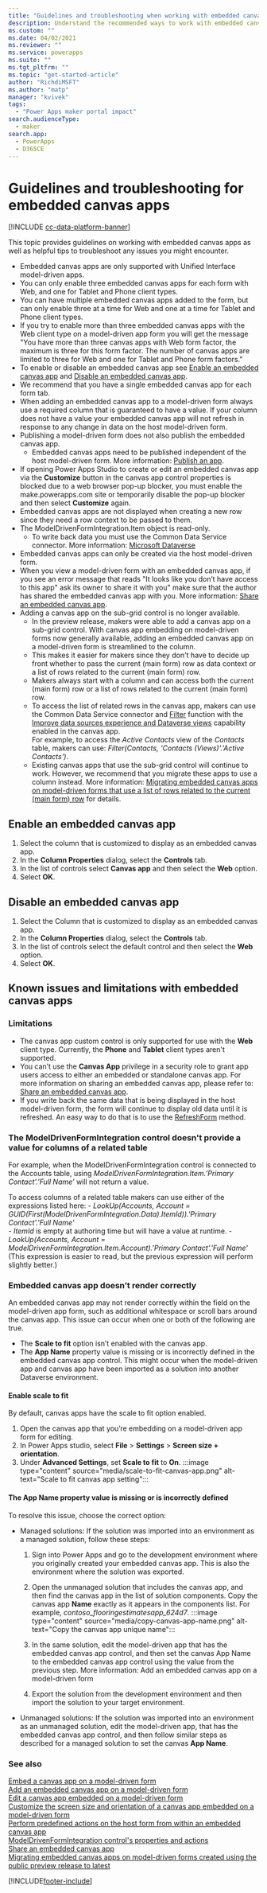 ```yaml
---
title: "Guidelines and troubleshooting when working with embedded canvas apps | MicrosoftDocs"
description: Understand the recommended ways to work with embedded canvas apps in Power Apps
ms.custom: ""
ms.date: 04/02/2021
ms.reviewer: ""
ms.service: powerapps
ms.suite: ""
ms.tgt_pltfrm: ""
ms.topic: "get-started-article"
author: "RichdiMSFT"
ms.author: "matp"
manager: "kvivek"
tags: 
  - "Power Apps maker portal impact"
search.audienceType: 
  - maker
search.app: 
  - PowerApps
  - D365CE
---
```


# Guidelines and troubleshooting for embedded canvas apps

[!INCLUDE [cc-data-platform-banner](../../includes/cc-data-platform-banner.md)]

This topic provides guidelines on working with embedded canvas apps as well as helpful tips to troubleshoot any issues you might encounter.

-	Embedded canvas apps are only supported with Unified Interface model-driven apps.
-	You can only enable three embedded canvas apps for each form with Web, and one for Tablet and Phone client types. 
-	You can have multiple embedded canvas apps added to the form, but can only enable three at a time for Web and one at a time for Tablet and Phone client types. 
-	If you try to enable more than three embedded canvas apps with the Web client type on a model-driven app form you will get the message "You have more than three canvas apps with Web form factor, the maximum is three for this form factor. The number of canvas apps are limited to three for Web and one for Tablet and Phone form factors."
   - To enable or disable an embedded canvas app see [Enable an embedded canvas app](#enable-an-embedded-canvas-app) and [Disable an embedded canvas app](#disable-an-embedded-canvas-app).
-	We recommend that you have a single embedded canvas app for each form tab.
-	When adding an embedded canvas app to a model-driven form always use a required column that is guaranteed to have a value. If your column does not have a value your embedded canvas app will not refresh in response to any change in data on the host model-driven form.
-	Publishing a model-driven form does not also publish the embedded canvas app.
     - Embedded canvas apps need to be published independent of the host model-driven form. More information: [Publish an app](../canvas-apps/save-publish-app.md#publish-an-app).
-	If opening Power Apps Studio to create or edit an embedded canvas app via the **Customize** button in the canvas app control properties is blocked due to a web browser pop-up blocker, you must enable the make.powerapps.com site or temporarily disable the pop-up blocker and then select **Customize** again.
-	Embedded canvas apps are not displayed when creating a new row since they need a row context to be passed to them.
-	The ModelDrivenFormIntegration.Item object is read-only. 
     - To write back data you must use the Common Data Service connector. More information: [Microsoft Dataverse](/connectors/commondataservice/)
-	Embedded canvas apps can only be created via the host model-driven form. 
- When you view a model-driven form with an embedded canvas app, if you see an error message that reads "It looks like you don’t have access to this app" ask its owner to share it with you" make sure that the author has shared the embedded canvas app with you. More information: [Share an embedded canvas app](share-embedded-canvas-app.md).
- Adding a canvas app on the sub-grid control is no longer available.
    - In the preview release, makers were able to add a canvas app on a sub-grid control. With canvas app embedding on model-driven forms now generally available, adding an embedded canvas app on a model-driven form is streamlined to the column. 
    - This makes it easier for makers since they don't have to decide up front whether to pass the current (main form) row as data context or a list of rows related to the current (main form) row. 
    - Makers always start with a column and can access both the current (main form) row or a list of rows related to the current (main form) row.
    - To access the list of related rows in the canvas app, makers can use the Common Data Service connector and [Filter](../canvas-apps/functions/function-filter-lookup.md) function with the [Improve data sources experience and Dataverse views](https://powerapps.microsoft.com/blog/improved-data-source-selection-and-common-data-service-views/) capability enabled in the canvas app.  
    For example, to access the *Active Contacts* view of the *Contacts* table, makers can use: *Filter(Contacts, 'Contacts (Views)'.'Active Contacts')*.
    - Existing canvas apps that use the sub-grid control will continue to work. However, we recommend that you migrate these apps to use a column instead. More information: [Migrating embedded canvas apps on model-driven forms that use a list of rows related to the current (main form) row](embedded-canvas-app-migrate-from-preview.md#migrating-embedded-canvas-apps-on-model-driven-forms-that-use-a-list-of-rows-related-to-the-current-main-form-row) for details.

## Enable an embedded canvas app
1. Select the column that is customized to display as an embedded canvas app.
2. In the **Column Properties** dialog, select the **Controls** tab.
3. In the list of controls select **Canvas app** and then select the **Web** option.
4. Select **OK**.

## Disable an embedded canvas app
1. Select the Column that is customized to display as an embedded canvas app.
2. In the **Column Properties** dialog, select the **Controls** tab.
3. In the list of controls select the default control and then select the **Web** option.
4. Select **OK**.

## Known issues and limitations with embedded canvas apps

### Limitations

- The canvas app custom control is only supported for use with the **Web** client type. Currently, the **Phone** and **Tablet** client types aren't supported.
- You can’t use the **Canvas App** privilege in a security role to grant app users access to either an embedded or standalone canvas app. For more information on sharing an embedded canvas app, please refer to: [Share an embedded canvas app](share-embedded-canvas-app.md).
- If you write back the same data that is being displayed in the host model-driven form, the form will continue to display old data until it is refreshed. An easy way to do that is to use the [RefreshForm](embedded-canvas-app-actions.md#refreshformshowprompt) method.

### The ModelDrivenFormIntegration control doesn't provide a value for columns of a related table

For example, when the ModelDrivenFormIntegration control is connected to the Accounts table, using *ModelDrivenFormIntegration.Item.’Primary Contact’.’Full Name’* will not return a value. 

To access columns of a related table makers can use either of the expressions listed here:
    - *LookUp(Accounts, Account = GUID(First(ModelDrivenFormIntegration.Data).ItemId)).'Primary Contact'.'Full Name'*  
      - *ItemId* is empty at authoring time but will have a value at runtime.
    - *LookUp(Accounts, Account = ModelDrivenFormIntegration.Item.Account).'Primary Contact'.'Full Name'* (This expression is easier to read, but the previous expression will perform slightly better.)

### Embedded canvas app doesn’t render correctly

An embedded canvas app may not render correctly within the field on the model-driven app form, such as additional whitespace or scroll bars around the canvas app.
This issue can occur when one or both of the following are true.

- The **Scale to fit** option isn’t enabled with the canvas app. 
- The **App Name** property value is missing or is incorrectly defined in the embedded canvas app control.  This might occur when the model-driven app and canvas app have been imported as a solution into another Dataverse environment.

#### Enable scale to fit

By default, canvas apps have the scale to fit option enabled.
1. Open the canvas app that you’re embedding on a model-driven app form for editing.
1. In Power Apps studio, select **File** > **Settings** > **Screen size + orientation**. 
1. Under **Advanced Settings**, set **Scale to fit** to **On**.
   :::image type="content" source="media/scale-to-fit-canvas-app.png" alt-text="Scale to fit canvas app setting":::

#### The App Name property value is missing or is incorrectly defined

To resolve this issue, choose the correct option:
- Managed solutions: If the solution was imported into an environment as a managed solution, follow these steps: 
   1. Sign into Power Apps and go to the development environment where you originally created your embedded canvas app. This is also the environment where the solution was exported.
   1. Open the unmanaged solution that includes the canvas app, and then find the canvas app in the list of solution components. Copy the canvas app **Name** exactly as it appears in the components list. For example, *contoso_flooringestimatesapp_624d7*.
   :::image type="content" source="media/copy-canvas-app-name.png" alt-text="Copy the canvas app unique name":::

   1. In the same solution, edit the model-driven app that has the embedded canvas app control, and then set the canvas App Name to the embedded canvas app control using the value from the previous step. More information: Add an embedded canvas app on a model-driven form
   1. Export the solution from the development environment and then import the solution to your target environment.

- Unmanaged solutions: If the solution was imported into an environment as an unmanaged solution, edit the model-driven app, that has the embedded canvas app control, and then follow similar steps as described for a managed solution to set the canvas **App Name**. 

### See also

[Embed a canvas app on a model-driven form](embed-canvas-app-in-form.md) <br />
[Add an embedded canvas app on a model-driven form](embedded-canvas-app-add-classic-designer.md) <br />
[Edit a canvas app embedded on a model-driven form](embedded-canvas-app-edit-classic-designer.md) <br />
[Customize the screen size and orientation of a canvas app embedded on a model-driven form](embedded-canvas-app-customize-screen.md) <br />
[Perform predefined actions on the host form from within an embedded canvas app](embedded-canvas-app-actions.md) <br />
[ModelDrivenFormIntegration control's properties and actions](embedded-canvas-app-properties-actions.md) <br />
[Share an embedded canvas app](share-embedded-canvas-app.md) <br />
[Migrating embedded canvas apps on model-driven forms created using the public preview release to latest](embedded-canvas-app-migrate-from-preview.md) <br />


[!INCLUDE[footer-include](../../includes/footer-banner.md)]
